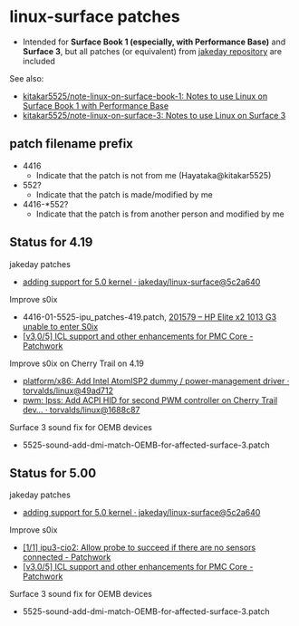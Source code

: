 # linux-surface patches

- Intended for **Surface Book 1 (especially, with Performance Base)** and **Surface 3**, but all patches (or equivalent) from [jakeday repository](https://github.com/jakeday/linux-surface) are included

See also:
- [kitakar5525/note-linux-on-surface-book-1: Notes to use Linux on Surface Book 1 with Performance Base](https://github.com/kitakar5525/note-linux-on-surface-book-1)
- [kitakar5525/note-linux-on-surface-3: Notes to use Linux on Surface 3](https://github.com/kitakar5525/note-linux-on-surface-3)



## patch filename prefix

- 4416
	- Indicate that the patch is not from me (Hayataka@kitakar5525)
- 552?
	- Indicate that the patch is made/modified by me
- 4416-*552?
	- Indicate that the patch is from another person and modified by me



## Status for 4.19

jakeday patches
- [adding support for 5.0 kernel · jakeday/linux-surface@5c2a640](https://github.com/jakeday/linux-surface/commit/5c2a640308d7628f0af341531e078c996b1ba917)

Improve s0ix
- 4416-01-5525-ipu_patches-419.patch, [201579 – HP Elite x2 1013 G3 unable to enter S0ix](https://bugzilla.kernel.org/show_bug.cgi?id=201579)
- [[v3,0/5] ICL support and other enhancements for PMC Core - Patchwork](https://patchwork.kernel.org/cover/10812541/)

Improve s0ix on Cherry Trail on 4.19
- [platform/x86: Add Intel AtomISP2 dummy / power-management driver · torvalds/linux@49ad712](https://github.com/torvalds/linux/commit/49ad712afa88c502831d37f7089d98eac441fb80)
- [pwm: lpss: Add ACPI HID for second PWM controller on Cherry Trail dev… · torvalds/linux@1688c87](https://github.com/torvalds/linux/commit/1688c8717118f37191d824862a006c8373d261de)

Surface 3 sound fix for OEMB devices
- 5525-sound-add-dmi-match-OEMB-for-affected-surface-3.patch



## Status for 5.00

jakeday patches
- [adding support for 5.0 kernel · jakeday/linux-surface@5c2a640](https://github.com/jakeday/linux-surface/commit/5c2a640308d7628f0af341531e078c996b1ba917)

Improve s0ix
- [[1/1] ipu3-cio2: Allow probe to succeed if there are no sensors connected - Patchwork](https://patchwork.kernel.org/patch/10714257/)
- [[v3,0/5] ICL support and other enhancements for PMC Core - Patchwork](https://patchwork.kernel.org/cover/10812541/)

Surface 3 sound fix for OEMB devices
- 5525-sound-add-dmi-match-OEMB-for-affected-surface-3.patch